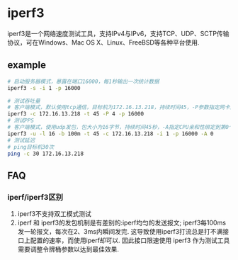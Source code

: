 # iperf3

iperf3是一个网络速度测试工具，支持IPv4与IPv6，支持TCP、UDP、SCTP传输协议，可在Windows、Mac OS X、Linux、FreeBSD等各种平台使用.

## example
```sh
# 启动服务器模式，暴露在端口16000，每1秒输出一次统计数据
iperf3 -s -i 1 -p 16000

# 测试吞吐量
# 客户端模式，默认使用tcp通信，目标机为172.16.13.218，持续时间45，-P参数指定网卡队列数为4（跟测试的机型有关），目标端口16000
iperf3 -c 172.16.13.218 -t 45 -P 4 -p 16000
# 测试PPS
# 客户端模式，使用udp发包，包大小为16字节，持续时间45秒，-A指定CPU亲和性绑定到第0个CPU
iperf3 -u -l 16 -b 100m -t 45 -c 172.16.13.218 -i 1 -p 16000 -A 0
# 测试延迟
# ping目标机30次
ping -c 30 172.16.13.218
```

## FAQ
### iperf/iperf3区别
1. iperf3不支持双工模式测试
1.  iperf 和 iperf3的发包机制是有差别的:iperf均匀的发送报文; iperf3每100ms发一轮报文，每次在2、3ms内瞬间发完. 这导致使用iperf3打流总是打不满接口上配置的速率，而使用iperf却可以. 因此接口限速使用 iperf3 作为测试工具需要调整令牌桶参数以达到最佳效果.